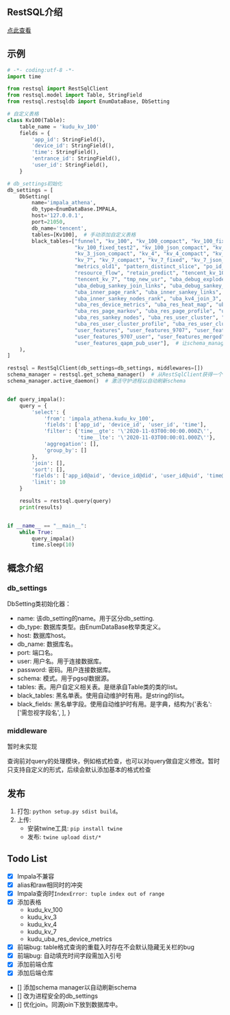 ## RestSQL介绍

[点此查看](https://git.code.oa.com/tencent_cloud_mobile_tools/Athena/blob/develop/doc/interface/rest-sql-protocol/rest-sql-protocol.md)

## 示例
```python
# -*- coding:utf-8 -*-
import time

from restsql import RestSqlClient
from restsql.model import Table, StringField
from restsql.restsqldb import EnumDataBase, DbSetting

# 自定义表格
class Kv100(Table):
    table_name = 'kudu_kv_100'
    fields = {
        'app_id': StringField(),
        'device_id': StringField(),
        'time': StringField(),
        'entrance_id': StringField(),
        'user_id': StringField(),
    }

# db_settings初始化
db_settings = [
    DbSetting(
        name='impala_athena',
        db_type=EnumDataBase.IMPALA,
        host='127.0.0.1',
        port=21050,
        db_name='tencent',
        tables=[Kv100],  # 手动添加自定义表格
        black_tables=["funnel", "kv_100", "kv_100_compact", "kv_100_fixed", "kv_100_fixed_old", "kv_100_fixed_test1",
                      "kv_100_fixed_test2", "kv_100_json_compact", "kv_3", "kv_3_compact", "kv_3_fixed",
                      "kv_3_json_compact", "kv_4", "kv_4_compact", "kv_4_fixed", "kv_4_json_compact", "kv_4_orc",
                      "kv_7", "kv_7_compact", "kv_7_fixed", "kv_7_json_compact", "metrics", "metrics_old",
                      "metrics_old1", "pattern_distinct_slice", "po_id_history", "po_id_label", "po_id_source",
                      "resource_flow", "retain_predict", "tencent_kv_100", "tencent_kv_3", "tencent_kv_4",
                      "tencent_kv_7", "tmp_new_usr", "uba_debug_explode_df", "uba_debug_sankey_error_nodes",
                      "uba_debug_sankey_join_links", "uba_debug_sankey_links", "uba_inner_kv_4_fixed",
                      "uba_inner_page_rank", "uba_inner_sankey_links", "uba_inner_sankey_nodes",
                      "uba_inner_sankey_nodes_rank", "uba_kv4_join_3", "uba_res_action_profile",
                      "uba_res_device_metrics", "uba_res_heat_map", "uba_res_page_actions", "uba_res_page_degree",
                      "uba_res_page_markov", "uba_res_page_profile", "uba_res_page_route", "uba_res_sankey_links",
                      "uba_res_sankey_nodes", "uba_res_user_cluster", "uba_res_user_cluster_page_degree",
                      "uba_res_user_cluster_profile", "uba_res_user_clustering", "uba_user_page_degree", "uin_9707_tmp",
                      "user_features", "user_features_9707", "user_features_9707_merged_user",
                      "user_features_9707_user", "user_features_merged", "user_features_qapm", "user_features_qapm_pub",
                      "user_features_qapm_pub_user"],  # 让schema_manager忽视这些table
    ),
]

restsql = RestSqlClient(db_settings=db_settings, middlewares=[])
schema_manager = restsql.get_schema_manager()  # 从RestSqlClient获得一个schema_manager，注意，请保证它为单例
schema_manager.active_daemon()  # 激活守护进程以自动刷新schema


def query_impala():
    query = {
        'select': {
            'from': 'impala_athena.kudu_kv_100',
            'fields': ['app_id', 'device_id', 'user_id', 'time'],
            'filter': {'time__gte': '\'2020-11-03T00:00:00.000Z\'',
                       'time__lte': '\'2020-11-03T00:00:01.000Z\''},
            'aggregation': [],
            'group_by': []
        },
        'join': [],
        'sort': [],
        'fields': ['app_id@aid', 'device_id@did', 'user_id@uid', 'time@time'],
        'limit': 10
    }

    results = restsql.query(query)
    print(results)


if __name__ == "__main__":
    while True:
        query_impala()
        time.sleep(10)
```

## 概念介绍

### db_settings

DbSetting类初始化器：
* name: 该db_setting的name。用于区分db_setting.
* db_type: 数据库类型。由EnumDataBase枚举类定义。
* host: 数据库host。
* db_name: 数据库名。
* port: 端口名。
* user: 用户名。用于连接数据库。
* password: 密码。用户连接数据库。
* schema: 模式。用于pgsql数据源。
* tables: 表。用户自定义相关表。是继承自Table类的类的list。
* black_tables: 黑名单表。使用自动维护时有用。是string的list。
* black_fields: 黑名单字段。使用自动维护时有用。是字典，结构为{'表名': ['需忽视字段名', ], }

### middleware

暂时未实现

查询前对query的处理模块，例如格式检查，也可以对query做自定义修改。暂时只支持自定义的形式，后续会默认添加基本的格式检查


## 发布

1. 打包: `python setup.py sdist build`。
2. 上传: 
    * 安装twine工具: `pip install twine`
    * 发布: `twine upload dist/*`


## Todo List

- [x] Impala不兼容
- [x] alias和raw相同时的冲突
- [x] Impala查询时`IndexError: tuple index out of range`
- [x] 添加表格
    * kudu_kv_100
    * kudu_kv_3
    * kudu_kv_4
    * kudu_kv_7
    * kudu_uba_res_device_metrics
- [x] 前端bug: table格式查询的重载入时存在不会默认隐藏无关栏的bug
- [x] 前端bug: 自动填充时间字段需加入引号
- [x] 添加前端仓库
- [x] 添加后端仓库
- [] 添加schema manager以自动刷新schema
- [] 改为进程安全的db_settings
- [] 优化join。同源join下放到数据库中。
